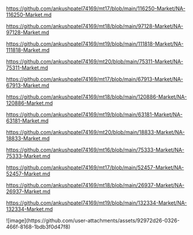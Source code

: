 <p><a href="https://github.com/ankushpatel74169/mt17/blob/main/116250-Market/NA-116250-Market.md">https://github.com/ankushpatel74169/mt17/blob/main/116250-Market/NA-116250-Market.md</a></p><p><a href="https://github.com/ankushpatel74169/mt18/blob/main/97128-Market/NA-97128-Market.md">https://github.com/ankushpatel74169/mt18/blob/main/97128-Market/NA-97128-Market.md</a></p><p><a href="https://github.com/ankushpatel74169/mt19/blob/main/111818-Market/NA-111818-Market.md">https://github.com/ankushpatel74169/mt19/blob/main/111818-Market/NA-111818-Market.md</a></p><p><a href="https://github.com/ankushpatel74169/mt20/blob/main/75311-Market/NA-75311-Market.md">https://github.com/ankushpatel74169/mt20/blob/main/75311-Market/NA-75311-Market.md</a></p><p><a href="https://github.com/ankushpatel74169/mt17/blob/main/67913-Market/NA-67913-Market.md">https://github.com/ankushpatel74169/mt17/blob/main/67913-Market/NA-67913-Market.md</a></p><p><a href="https://github.com/ankushpatel74169/mt18/blob/main/120886-Market/NA-120886-Market.md">https://github.com/ankushpatel74169/mt18/blob/main/120886-Market/NA-120886-Market.md</a></p><p><a href="https://github.com/ankushpatel74169/mt19/blob/main/63181-Market/NA-63181-Market.md">https://github.com/ankushpatel74169/mt19/blob/main/63181-Market/NA-63181-Market.md</a></p><p><a href="https://github.com/ankushpatel74169/mt20/blob/main/18833-Market/NA-18833-Market.md">https://github.com/ankushpatel74169/mt20/blob/main/18833-Market/NA-18833-Market.md</a></p><p><a href="https://github.com/ankushpatel74169/mt16/blob/main/75333-Market/NA-75333-Market.md">https://github.com/ankushpatel74169/mt16/blob/main/75333-Market/NA-75333-Market.md</a></p><p><a href="https://github.com/ankushpatel74169/mt17/blob/main/52457-Market/NA-52457-Market.md">https://github.com/ankushpatel74169/mt17/blob/main/52457-Market/NA-52457-Market.md</a></p><p><a href="https://github.com/ankushpatel74169/mt18/blob/main/26937-Market/NA-26937-Market.md">https://github.com/ankushpatel74169/mt18/blob/main/26937-Market/NA-26937-Market.md</a></p><p><a href="https://github.com/ankushpatel74169/mt19/blob/main/132334-Market/NA-132334-Market.md">https://github.com/ankushpatel74169/mt19/blob/main/132334-Market/NA-132334-Market.md</a></p>
![image](https://github.com/user-attachments/assets/92972d26-0326-466f-8168-1bdb3f0d47f8)
